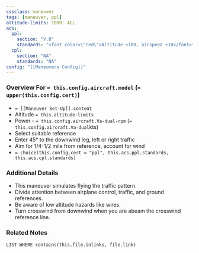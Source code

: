 ```yaml
---
cssclass: maneuver
tags: [maneuver, ppl]
altitude-limits: 1000' AGL
acs:
  ppl: 
    section: "V.B"
    standards: "<font color=\"red\">Altitude ±100, airspeed ±10</font>"
  cpl: 
    section: "NA"
    standards: "NA"
config: "[[Maneuvers Config]]"
---
```

### Overview For `= this.config.aircraft.model` (`= upper(this.config.cert)`)
- `= [[Maneuver Set-Up]].content`
- Altitude `= this.altitude-limits`
- Power - `= this.config.aircraft.Va-dual-rpm` (`= this.config.aircraft.Va-dual`kts)
- Select suitable reference
- Enter 45° to the downwind leg, left or right traffic
- Aim for 1/4-1/2 mile from reference, account for wind
- `= choice(this.config.cert = "ppl", this.acs.ppl.standards, this.acs.cpl.standards)`

### Additional Details
- This maneuver simulates flying the traffic pattern.
- Divide attention between airplane control, traffic, and ground references.
- Be aware of low altitude hazards like wires.
- Turn crosswind from downwind when you are abeam the crosswind reference line.


### Related Notes
```dataview
LIST WHERE contains(this.file.inlinks, file.link)
```
